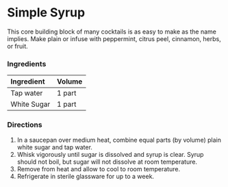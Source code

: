 # Simple Syrup
This core building block of many cocktails is as easy to make as the name implies. Make plain or infuse with peppermint, citrus peel, cinnamon, herbs, or fruit.
### Ingredients

|Ingredient|Volume |
|:---------|:------|
| Tap water |1 part|
| White Sugar |1 part|

### Directions
1. In a saucepan over medium heat, combine equal parts (by volume) plain white sugar and tap water.
2. Whisk vigorously until sugar is dissolved and syrup is clear. Syrup should not boil, but sugar will not dissolve at room temperature.
3. Remove from heat and allow to cool to room temperature.
4. Refrigerate in sterile glassware for up to a week.
